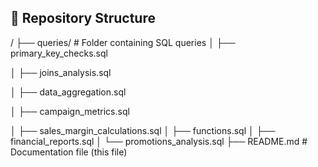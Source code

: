 ## 📂 Repository Structure  

/ ├── queries/ # Folder containing SQL queries
│ ├── primary_key_checks.sql

│ ├── joins_analysis.sql

│ ├── data_aggregation.sql

│ ├── campaign_metrics.sql

│ ├── sales_margin_calculations.sql
│ ├── functions.sql
│ ├── financial_reports.sql
│ └── promotions_analysis.sql
├── README.md # Documentation file (this file)

